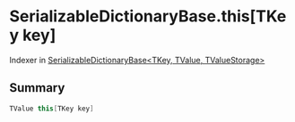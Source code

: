 # SerializableDictionaryBase.this[TKey key]

Indexer in [SerializableDictionaryBase\<TKey, TValue, TValueStorage\>](/docs/api/csharp/yarn.unity.serializabledictionarybase-2.md)

## Summary



```csharp
TValue this[TKey key]
```

